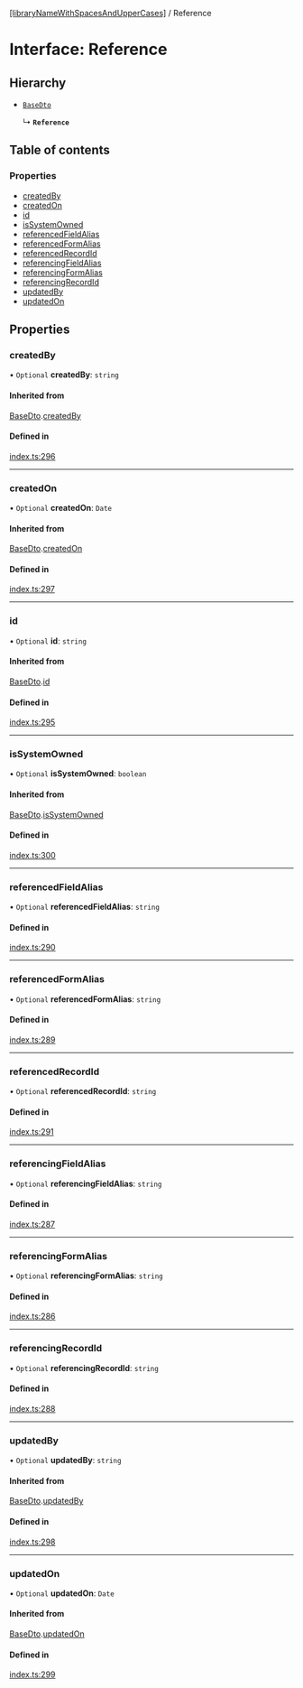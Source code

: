 [[libraryNameWithSpacesAndUpperCases]](../README.md) / Reference

# Interface: Reference

## Hierarchy

- [`BaseDto`](BaseDto.md)

  ↳ **`Reference`**

## Table of contents

### Properties

- [createdBy](Reference.md#createdby)
- [createdOn](Reference.md#createdon)
- [id](Reference.md#id)
- [isSystemOwned](Reference.md#issystemowned)
- [referencedFieldAlias](Reference.md#referencedfieldalias)
- [referencedFormAlias](Reference.md#referencedformalias)
- [referencedRecordId](Reference.md#referencedrecordid)
- [referencingFieldAlias](Reference.md#referencingfieldalias)
- [referencingFormAlias](Reference.md#referencingformalias)
- [referencingRecordId](Reference.md#referencingrecordid)
- [updatedBy](Reference.md#updatedby)
- [updatedOn](Reference.md#updatedon)

## Properties

### createdBy

• `Optional` **createdBy**: `string`

#### Inherited from

[BaseDto](BaseDto.md).[createdBy](BaseDto.md#createdby)

#### Defined in

[index.ts:296](https://github.com/undaku/js-sdk/blob/2f265a4/src/index.ts#L296)

___

### createdOn

• `Optional` **createdOn**: `Date`

#### Inherited from

[BaseDto](BaseDto.md).[createdOn](BaseDto.md#createdon)

#### Defined in

[index.ts:297](https://github.com/undaku/js-sdk/blob/2f265a4/src/index.ts#L297)

___

### id

• `Optional` **id**: `string`

#### Inherited from

[BaseDto](BaseDto.md).[id](BaseDto.md#id)

#### Defined in

[index.ts:295](https://github.com/undaku/js-sdk/blob/2f265a4/src/index.ts#L295)

___

### isSystemOwned

• `Optional` **isSystemOwned**: `boolean`

#### Inherited from

[BaseDto](BaseDto.md).[isSystemOwned](BaseDto.md#issystemowned)

#### Defined in

[index.ts:300](https://github.com/undaku/js-sdk/blob/2f265a4/src/index.ts#L300)

___

### referencedFieldAlias

• `Optional` **referencedFieldAlias**: `string`

#### Defined in

[index.ts:290](https://github.com/undaku/js-sdk/blob/2f265a4/src/index.ts#L290)

___

### referencedFormAlias

• `Optional` **referencedFormAlias**: `string`

#### Defined in

[index.ts:289](https://github.com/undaku/js-sdk/blob/2f265a4/src/index.ts#L289)

___

### referencedRecordId

• `Optional` **referencedRecordId**: `string`

#### Defined in

[index.ts:291](https://github.com/undaku/js-sdk/blob/2f265a4/src/index.ts#L291)

___

### referencingFieldAlias

• `Optional` **referencingFieldAlias**: `string`

#### Defined in

[index.ts:287](https://github.com/undaku/js-sdk/blob/2f265a4/src/index.ts#L287)

___

### referencingFormAlias

• `Optional` **referencingFormAlias**: `string`

#### Defined in

[index.ts:286](https://github.com/undaku/js-sdk/blob/2f265a4/src/index.ts#L286)

___

### referencingRecordId

• `Optional` **referencingRecordId**: `string`

#### Defined in

[index.ts:288](https://github.com/undaku/js-sdk/blob/2f265a4/src/index.ts#L288)

___

### updatedBy

• `Optional` **updatedBy**: `string`

#### Inherited from

[BaseDto](BaseDto.md).[updatedBy](BaseDto.md#updatedby)

#### Defined in

[index.ts:298](https://github.com/undaku/js-sdk/blob/2f265a4/src/index.ts#L298)

___

### updatedOn

• `Optional` **updatedOn**: `Date`

#### Inherited from

[BaseDto](BaseDto.md).[updatedOn](BaseDto.md#updatedon)

#### Defined in

[index.ts:299](https://github.com/undaku/js-sdk/blob/2f265a4/src/index.ts#L299)
